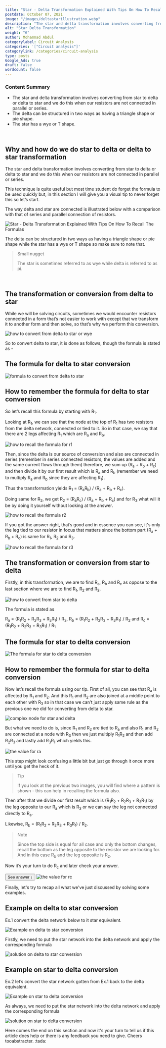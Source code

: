 ```yaml
---
title: "Star - Delta Transformation Explained With Tips On How To Recall The Formulas"
postdate: October 07, 2021
image: "/images/deltastarillustration.webp"
description: "The star and delta transformation involves converting from star to delta or delta to star and we do this when our resistors are not connected in parallel or series."
alt: "Star Delta Transformation"
weight: "6"
author: Mohammad Abdul
categorylabel: Circuit Analysis
categories: '["Circuit analysis"]'
categorylink: /categories/circuit-analysis
type: posts
Google_Ads: true
draft: false
wordcount: false
---
```


<div class="content-summary">
<h3>Content Summary</h3>
<ul>
<li>The star and delta transformation involves converting from star to delta or delta to star and we do this when our resistors are not connected in parallel or series.</li>
<li>
The <span class="text-emphasis">delta</span> can be structured in two ways as having a triangle
shape or pie shape. </li>
<li>
The <span class="text-emphasis">star</span> has a
wye or T shape.
</li>

</ul>
</div>
<br>
<div class="content">
<h2>Why and how do we do star to delta or delta to star transformation</h2>
<p>
The star and delta transformation involves converting from star to delta or delta to star and we do
this when our resistors are not connected in parallel or series.
</p>

<p>
This technique is quite useful but most time student do forget the formula to be used quickly but,
in
this section I will give you a visual tip to never forget this so let’s start.</p>

<p>
The way delta and star are connected is illustrated below with a comparison with that of series and
parallel connection of resistors.
</p>
<img loading="lazy" src="/images/deltastarillustration.webp" alt="Star - Delta Transformation Explained With Tips On How To Recall The Formulas">
<p>
The <span class="text-emphasis">delta</span> can be structured in two ways as having a triangle
shape or pie shape while the <span class="text-emphasis">star</span> has a
wye or T shape so make sure to note that. </p>
<blockquote class="blockquote">
<p class="little-nugget">Small nugget</p>
<p class="quote-text">
The star is sometimes referred to as wye while delta is referred to as pi.</p>
</blockquote>
<br>
<h2>The transformation or conversion from delta to star</h2>
<p>
While we will be solving circuits, sometimes we would encounter resistors connected in a form that’s
not easier to work with except that we transform it to another form and then solve, so that’s why we
perform this conversion. </p>
<img loading="lazy" src="/images/dtoyxform.webp" alt="how to convert from delta to star or wye">

<p>
So to convert delta to star, it is done as follows, though the formula is stated as -

</p>
<h2>The formula for delta to star conversion</h2>
<img loading="lazy" src="/images/formuladtoy.webp" alt="formula to convert from delta to star">
<h2>How to remember the formula for delta to star conversion</h2>
<p>
So let’s recall this formula by starting with R<sub>1</sub>. </p>

<p>
<p> Looking at R<sub>1</sub>, we can see that the node at the top of R<sub>1</sub> has two resistors
from the delta network,
connected or tied to it. So in that case, we say that there are 2 legs affecting R<sub>1</sub> which
are R<sub>a</sub> and
R<sub>b</sub>.</p>
<img loading="lazy" src="/images/recalr1.webp" alt="how to recall the formula for r1">
<p>
Then, since the delta is our source of conversion and also are connected in series (remember in
series connected resistors, the values are added and the same current flows through them) therefore,
we sum up (R<sub>a</sub> + R<sub>b</sub> + R<sub>c</sub>) and then divide it by our first result
which is R<sub>a</sub> and R<sub>b</sub> (remember we need
to multiply R<sub>a</sub> and R<sub>b</sub> since they are affecting R<sub>1</sub>). </p>

<p>Thus the transformation yields R<sub>1</sub> = (R<sub>a</sub>R<sub>b</sub>) / (R<sub>a</sub> +
R<sub>b</sub> + R<sub>c</sub>).</p>

<p>
Doing same for R<sub>2</sub>, we get
R<sub>2</sub> = (R<sub>a</sub>R<sub>c</sub>) / (R<sub>a</sub> + R<sub>b</sub> + R<sub>c</sub>)
and for R<sub>3</sub> what will it be by doing it yourself without looking at the answer.

</p>
<img loading="lazy" src="/images/rarcforr2.webp" alt="how to recall the formula r2">
<p>If you got the answer
right, that’s good and in essence you can see, it's only the leg tied to our resistor in focus that
matters since the bottom part (R<sub>a</sub> + R<sub>b</sub> + R<sub>c</sub>) is same for
R<sub>1</sub>, R<sub>2</sub> and R<sub>3</sub>.</p>
<img loading="lazy" src="/images/rbrcforr3.webp" alt="how to recall the formula for r3">
<h2>The transformation or conversion from star to delta</h2>
<p>
Firstly, in this transformation, we are to find R<sub>a</sub>, R<sub>b</sub> and R<sub>c</sub> as
oppose to the last section where we are to find R<sub>1</sub>, R<sub>2</sub> and R<sub>3</sub>. </p>
<img loading="lazy" src="/images/startoy.webp" alt="how to convert from star to delta">
<p class="has-list">

The formula is stated as

<span class="text-emphasis">R<sub>a</sub></span> = (R<sub>1</sub>R<sub>2</sub> + R<sub>2</sub>R<sub>3</sub> +
R<sub>3</sub>R<sub>1</sub>) / R<sub>3</sub>,
<span class="text-emphasis">R<sub>b</sub></span> = (R<sub>1</sub>R<sub>2</sub> + R<sub>2</sub>R<sub>3</sub> +
R<sub>3</sub>R<sub>1</sub>) / R<sub>2</sub> and
<span class="text-emphasis">R<sub>c</sub></span> = (R<sub>1</sub>R<sub>2</sub> + R<sub>2</sub>R<sub>3</sub> +
R<sub>3</sub>R<sub>1</sub>) / R<sub>1</sub>

</p>
<h2>The formula for star to delta conversion</h2>
<img loading="lazy" src="/images/formulaytod.webp" alt="The formula for star to delta conversion">
<h2>How to remember the formula for star to delta conversion</h2>
<p>
Now let’s recall the formula using our tip. First of all, you can see that R<sub>a</sub> is affected
by R<sub>1</sub> and R<sub>2</sub>. And this R<sub>1</sub> and R<sub>2</sub> are also joined at a
middle point to each other with R<sub>3</sub> so in that case we can’t just apply same rule as the
previous one we did for converting from delta to star.
</p>
<img loading="lazy" src="/images/complexnode.webp" alt="complex node for star and delta">

<p>
But what we need to do is, since R<sub>1</sub> and R<sub>2</sub> are tied to R<sub>a</sub> and also
R<sub>1</sub> and R<sub>2</sub> are connected at a node with R<sub>3</sub> then we just multiply
R<sub>1</sub>R<sub>2</sub> and then add R<sub>2</sub>R<sub>3</sub> and lastly add
R<sub>3</sub>R<sub>1</sub> which yields this.
</p>
<img loading="lazy" src="/images/ravalue.webp" alt="the value for ra">

<p>
This step might look confusing a little bit but just go through it once more until you get the heck
of it.
</p>
<blockquote class="blockquote">
<p class="little-nugget">Tip</p>
<p class="quote-text">
If you look at the previous two images, you will find where a pattern is shown - this can help in recalling the formula also.
</p>

</blockquote>

<p>Then after that we divide our first result which is (R<sub>1</sub>R<sub>2</sub> + R<sub>2</sub>R<sub>3</sub> + R<sub>3</sub>R<sub>1</sub>) by the leg opposite to our R<sub>a</sub>
which is R<sub>3</sub> or we can say the leg not connected directly to R<sub>a</sub>.</p>
<p>
Likewise, R<sub>b</sub> = (R<sub>1</sub>R<sub>2</sub> + R<sub>2</sub>R<sub>3</sub> + R<sub>3</sub>R<sub>1</sub>) / R<sub>2</sub>.</p>

<blockquote class="blockquote">
<p class="little-nugget">Note</p>
<p class="quote-text">

Since the top side is equal for all case and only the bottom changes, recall the bottom as the leg
opposite to the resistor we are looking for. And in this case R<sub>b</sub> and the leg opposite is R<sub>2</sub>. </p>

</blockquote>

<p>Now it’s your turn to do R<sub>c</sub> and later check your answer.</p>
<button class="see-answer">See answer &darr;</button>
<img loading="lazy" class="hide-show-image" src="/images/rcvalue.webp" alt="the value for rc">

<p>Finally, let's try to recap all what we've just discussed by solving some examples.</p>
<h2>Example on delta to star conversion</h2>
<p><span class="text-emphasis">Ex.1</span> convert the delta network below to it star equivalent.</p>
<img loading="lazy" src="/images/ex1and2_1.webp" alt="Example on delta to star conversion">
<p>Firstly, we need to put the star network into the delta network and apply the corresponding formula

<img loading="lazy" src="/images/ex1and2_2.webp" alt="solution on delta to star conversion"></p>

<h2>Example on star to delta conversion</h2>
<p><span class="text-emphasis">Ex.2</span>  let’s convert the star network gotten from Ex.1 back to the delta equivalent.</p>
<img loading="lazy" src="/images/ex1and2_3.webp" alt="Example on star to delta conversion">
<p>As always, we need to put the star network into the delta network and apply the corresponding formula
</p>
<img loading="lazy" src="/images/ex1more_2 (1).webp" alt="solution on star to delta conversion">
<p>Here comes the end on this section and now it's your turn to tell us if this article does help or there is any
feedback you need to give. Cheers tooabstracter. :tada: </p>
</div>
